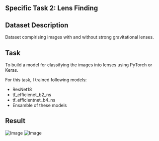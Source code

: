 ## Specific Task 2: Lens Finding 

## Dataset Description
Dataset compirising images with and without strong gravitational lenses.

## Task
To build a model for classifying the images into lenses using PyTorch or Keras.

For this task, I trained following models:

- ResNet18
- tf_efficienet_b2_ns
- tf_efficientnet_b4_ns
- Ensamble of these models
## Result 
![Image](https://github.com/user-attachments/assets/b4e88d86-2055-4114-ab26-47bf81c4cf34) 
![Image](https://github.com/user-attachments/assets/681f324e-fec6-4d89-9b23-b9d49f3e4974)

